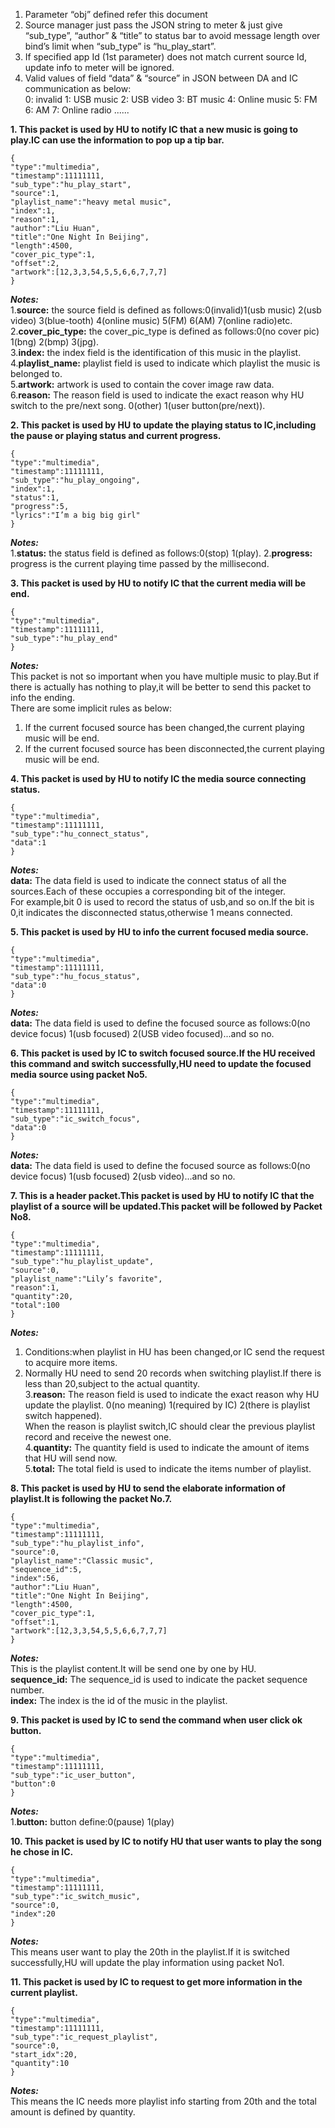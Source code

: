1)	Parameter “obj” defined refer this document 
2)	Source manager just pass the JSON string to meter & just give “sub_type”, “author” & “title” to status bar to avoid message length over bind’s limit when “sub_type” is “hu_play_start”.
3)	If specified app Id (1st parameter) does not match current source Id, update info to meter will be ignored.
4)	Valid values of field “data” & “source” in JSON between DA and IC communication as below:<br>
0: invalid
1: USB music
2: USB video
3: BT music
4: Online music
5: FM
6: AM
7: Online radio
......

**1.	This packet is used by HU to notify IC that a new music is going to play.IC can use the information to pop up a tip bar.**<br>

```
{
"type":"multimedia",
"timestamp":11111111,
"sub_type":"hu_play_start",
"source":1,  
"playlist_name":"heavy metal music",   
"index":1,
"reason":1,      
"author":"Liu Huan",
"title":"One Night In Beijing",
"length":4500,
"cover_pic_type":1,
"offset":2,
"artwork":[12,3,3,54,5,5,6,6,7,7,7]
}
```

***Notes:***<br>
1.**source:** the source field is defined as follows:0(invalid)1(usb music) 2(usb video) 3(blue-tooth) 4(online music) 5(FM) 6(AM) 7(online radio)etc. <br>
2.**cover_pic_type:** the cover_pic_type is defined as follows:0(no cover pic) 1(bng) 2(bmp) 3(jpg).<br>
3.**index:** the index field is the identification of this music in the playlist. <br>
4.**playlist_name:** playlist field is used to indicate which playlist the music is belonged to. <br>
5.**artwork:** artwork is used to contain the cover image raw data. <br>
6.**reason:** The reason field is used to indicate the exact reason why HU switch to the pre/next song. 0(other) 1(user button(pre/next)).<br>

**2.	This packet is used by HU to update the playing status to IC,including the pause or playing status and current progress.**<br>
```
{
"type":"multimedia",
"timestamp":11111111,
"sub_type":"hu_play_ongoing",
"index":1,
"status":1,
"progress":5,
"lyrics":"I’m a big big girl"
}
```
***Notes:***<br>
1.**status:** the status field is defined as follows:0(stop) 1(play).
2.**progress:** progress is the current playing time passed by the millisecond.

**3.	This packet is used by HU to notify IC that the current media will be end.**
```
{
"type":"multimedia",
"timestamp":11111111,
"sub_type":"hu_play_end"
}
```
***Notes:***<br>
This packet is not so important when you have multiple music to play.But if there is actually has nothing to play,it will be better to send this packet to info the ending.<br>
There are some implicit rules as below:<br>
1.	If the current focused source has been changed,the current playing music will be end.<br>
2.	If the current focused source has been disconnected,the current playing music will be end.<br>

**4.	This packet is used by HU to notify IC the media source connecting status.**<br>
```
{
"type":"multimedia",
"timestamp":11111111,
"sub_type":"hu_connect_status",
"data":1
}
```
***Notes:***<br>
**data:** The data field is used to indicate the connect status of all the sources.Each of these occupies a corresponding bit of the integer.<br>
          For example,bit 0 is used to record the status of usb,and so on.If the bit is 0,it indicates the disconnected status,otherwise 1 means connected.<br>

**5.	This packet is used by HU to info the current focused media source.**<br>
```
{
"type":"multimedia",
"timestamp":11111111,
"sub_type":"hu_focus_status",
"data":0
}
```
***Notes:***<br>
**data:** The data field is used to define the focused source as follows:0(no device focus) 1(usb focused) 2(USB video focused)...and so no.<br>

**6.	This packet is used by IC to switch focused source.If the HU received this command and switch successfully,HU need to update the focused media source using packet No5.**<br>
```
{
"type":"multimedia",
"timestamp":11111111,
"sub_type":"ic_switch_focus",
"data":0
}
```
***Notes:***<br>
**data:** The data field is used to define the focused source as follows:0(no device focus) 1(usb focused) 2(usb video)...and so no.<br>

**7.	This is a header packet.This packet is used by HU to notify IC that the playlist of a source will be updated.This packet will be followed by Packet No8.**<br>
```
{
"type":"multimedia",
"timestamp":11111111,
"sub_type":"hu_playlist_update",
"source":0,
"playlist_name":"Lily’s favorite",
"reason":1,
"quantity":20,
"total":100
}
```
***Notes:***<br>
1.	Conditions:when playlist in HU has been changed,or IC send the request to acquire more items.<br>
2.	Normally HU need to send 20 records when switching playlist.If there is less than 20,subject to the actual quantity.<br>
3.**reason:**	The reason field is used to indicate the exact reason why HU update the playlist. 0(no meaning) 1(required by IC) 2(there is playlist switch happened).<br>
              When the reason is playlist switch,IC should clear the previous playlist record and receive the newest one.<br>
4.**quantity:**	The quantity field is used to indicate the amount of items that HU will send now. <br>
5.**total:**	The total field is used to indicate the items number of playlist.<br>

**8.	This packet is used by HU to send the elaborate information of playlist.It is following the packet No.7.**<br>
```
{
"type":"multimedia",
"timestamp":11111111,
"sub_type":"hu_playlist_info",
"source":0,
"playlist_name":"Classic music",
"sequence_id":5,
"index":56,
"author":"Liu Huan",
"title":"One Night In Beijing",
"length":4500,
"cover_pic_type":1,
"offset":1,
"artwork":[12,3,3,54,5,5,6,6,7,7,7]
}
```

***Notes:***<br>
This is the playlist content.It will be send one by one by HU.<br>
**sequence_id:** The sequence_id is used to indicate the packet sequence number.<br>
**index:** The index is the id of the music in the playlist.<br>

**9.	This packet is used by IC to send the command when user click ok button.**<br>
```
{
"type":"multimedia",
"timestamp":11111111,
"sub_type":"ic_user_button",
"button":0
}
```
***Notes:***<br>
1.**button:** button define:0(pause) 1(play)<br>

**10.	This packet is used by IC to notify HU that user wants to play the song he chose in IC.**<br>
```
{
"type":"multimedia",
"timestamp":11111111,
"sub_type":"ic_switch_music",
"source":0,
"index":20
}
```
***Notes:***<br>
This means user want to play the 20th in the playlist.If it is switched successfully,HU will update the play information using packet No1.<br>

**11.	This packet is used by IC to request to get more information in the current playlist.**<br>
```
{
"type":"multimedia",
"timestamp":11111111,
"sub_type":"ic_request_playlist",
"source":0,
"start_idx":20,
"quantity":10
}
```
***Notes:***<br>
This means the IC needs more playlist info starting from 20th and the total amount is defined by quantity.<br>

